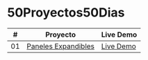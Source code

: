 # 50Proyectos50Dias

|  #  | Proyecto                                                                                                                     | Live Demo                                                                         |
| :-: | --------------------------------------------------------------------------------------------------------------------------- | --------------------------------------------------------------------------------- |
| 01  | [Paneles Expandibles](N/A)                             | [Live Demo](https://panelesexpandibles-pancratzia.netlify.app/)           